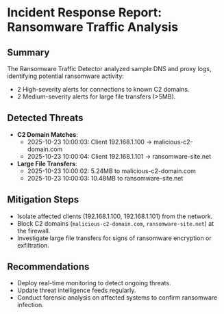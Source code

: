 # Incident Response Report: Ransomware Traffic Analysis

## Summary
The Ransomware Traffic Detector analyzed sample DNS and proxy logs, identifying potential ransomware activity:
- 2 High-severity alerts for connections to known C2 domains.
- 2 Medium-severity alerts for large file transfers (>5MB).

## Detected Threats
- **C2 Domain Matches**:
  - 2025-10-23 10:00:03: Client 192.168.1.100 -> malicious-c2-domain.com
  - 2025-10-23 10:00:04: Client 192.168.1.101 -> ransomware-site.net
- **Large File Transfers**:
  - 2025-10-23 10:00:02: 5.24MB to malicious-c2-domain.com
  - 2025-10-23 10:00:03: 10.48MB to ransomware-site.net

## Mitigation Steps
- Isolate affected clients (192.168.1.100, 192.168.1.101) from the network.
- Block C2 domains (`malicious-c2-domain.com`, `ransomware-site.net`) at the firewall.
- Investigate large file transfers for signs of ransomware encryption or exfiltration.

## Recommendations
- Deploy real-time monitoring to detect ongoing threats.
- Update threat intelligence feeds regularly.
- Conduct forensic analysis on affected systems to confirm ransomware infection.
